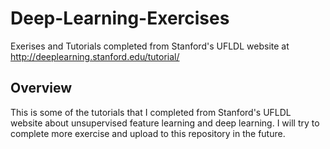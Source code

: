 # Deep-Learning-Exercises
Exerises and Tutorials completed from Stanford's UFLDL website at http://deeplearning.stanford.edu/tutorial/
<h2>Overview</h2>
This is some of the tutorials that I completed from Stanford's UFLDL website about unsupervised feature learning and deep learning. I will try to complete more exercise and upload to this repository in the future.
